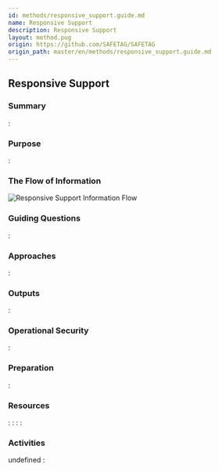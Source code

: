 ```yaml
---
id: methods/responsive_support.guide.md
name: Responsive Support
description: Responsive Support
layout: method.pug
origin: https://github.com/SAFETAG/SAFETAG
origin_path: master/en/methods/responsive_support.guide.md
---
```


## Responsive Support

### Summary
:[](../methods/responsive_support/summary.md)
### Purpose
:[](../methods/responsive_support/purpose.md)
### The Flow of Information
![Responsive Support Information Flow](images/info_flows/responsive_support.svg)

### Guiding Questions
:[](../methods/responsive_support/guiding_questions.md)
### Approaches
:[](../methods/responsive_support/approaches.md)
### Outputs
:[](../methods/responsive_support/output.md)
### Operational Security
:[](../methods/responsive_support/operational_security.md)
### Preparation
:[](../methods/responsive_support/preparation.md)



### Resources
<div class="greybox">

:[](../references/facilitation_prep.md)
:[](../references/digital_security_training.md)
:[](../references/digital_security_guides.md)
:[](../references/training_resources.md)
</div>

### Activities
undefined
:[](../references/footnotes.md)
